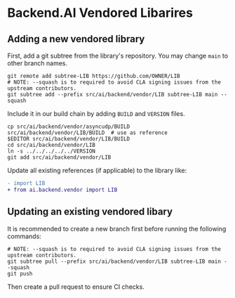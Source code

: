 # Backend.AI Vendored Libarires

## Adding a new vendored library

First, add a git subtree from the library's repository.
You may change `main` to other branch names.

```
git remote add subtree-LIB https://github.com/OWNER/LIB
# NOTE: --squash is to required to avoid CLA signing issues from the upstream contributors.
git subtree add --prefix src/ai/backend/vendor/LIB subtree-LIB main --squash
```

Include it in our build chain by adding `BUILD` and `VERSION` files.

```
cp src/ai/backend/vendor/asyncudp/BUILD src/ai/backend/vendor/LIB/BUILD  # use as reference
$EDITOR src/ai/backend/vendor/LIB/BUILD
cd src/ai/backend/vendor/LIB
ln -s ../../../../../VERSION
git add src/ai/backend/vendor/LIB
```

Update all existing references (if applicable) to the library like:

```diff
- import LIB
+ from ai.backend.vendor import LIB
```


## Updating an existing vendored libary

It is recommended to create a new branch first before running the following commands:

```
# NOTE: --squash is to required to avoid CLA signing issues from the upstream contributors.
git subtree pull --prefix src/ai/backend/vendor/LIB subtree-LIB main --squash
git push
```

Then create a pull request to ensure CI checks.
